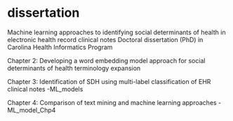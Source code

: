 # dissertation
Machine learning approaches to identifying social determinants of health in electronic health record clinical notes
Doctoral dissertation (PhD) in Carolina Health Informatics Program 


Chapter 2: Developing a word embedding model approach for social determinants of health terminology expansion 

Chapter 3: Identification of SDH using multi-label classification of EHR clinical notes
-ML_models

Chapter 4: Comparison of text mining and machine learning approaches 
-ML_model_Chp4
